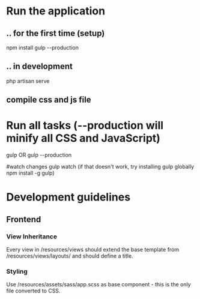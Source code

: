 # Run the application

## .. for the first time (setup)
npm install
gulp  --production

## .. in development
php artisan serve

## compile css and js file

# Run all tasks (--production will minify all CSS and JavaScript)
gulp OR gulp --production

#watch changes
gulp watch (if that doesn\'t work, try installing gulp globally npm install -g gulp)

# Development guidelines

## Frontend

### View Inheritance

Every view in /resources/views should extend the base template from /resources/views/layouts/ and should define a title.

### Styling

Use /resources/assets/sass/app.scss as base component - this is the only file converted to CSS.